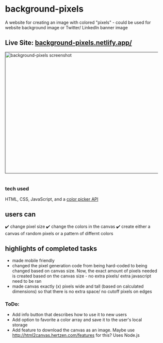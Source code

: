 # background-pixels
A website for creating an image with colored "pixels" - could be used for website background image or Twitter/ LinkedIn banner image
## Live Site: <a href="https://background-pixels.netlify.app/" target="_blank">__background-pixels.netlify.app/__</a>

  <section align="left">
<a href="" target="_blank" rel="noreferrer">
<img src="https://i.ibb.co/g3qjF2b/background-pixels.png" alt="background-pixels screenshot" width="620" height="400"/>
  <a href="https://ibb.co/nbdg8Gq"><img src="" alt="" border="0"></a>
</a>
</section>
  <br>

### tech used
HTML, CSS, JavaScript, and a <a href="https://iro.js.org/" target="_blank">color picker API</a> 

## users can
✔️ change pixel size
✔️ change the colors in the canvas
✔️ create either a canvas of random pixels or a pattern of differnt colors

## highlights of completed tasks
* made mobile friendly
* changed the pixel generation code from being hard-coded to being changed based on canvas size. Now, the exact amount of pixels needed is created based on the canvas size - no extra pixels/ extra javascript need to be ran
* made canvas exactly (x) pixels wide and tall (based on calculated dimensions) so that there is no extra space/ no cutoff pixels on edges
### ToDo:
* Add info button that describes how to use it to new users
* Add option to favorite a color array and save it to the user's local storage
* Add feature to download the canvas as an image. Maybe use http://html2canvas.hertzen.com/features for this? Uses Node.js

